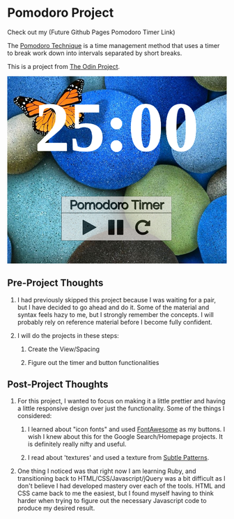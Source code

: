 # Pomodoro Project

Check out my (Future Github Pages Pomodoro Timer Link)

The [Pomodoro Technique](https://en.wikipedia.org/wiki/Pomodoro_Technique) is a time management method that uses a timer to break work down into intervals separated by short breaks.

This is a project from [The Odin Project](https://www.theodinproject.com/courses/web-development-101/lessons/pairing-project).

![Screenshot](./images/screenshot.png)

## Pre-Project Thoughts

1. I had previously skipped this project because I was waiting for a pair, but I have decided to go ahead and do it. Some of the material and syntax feels hazy to me, but I strongly remember the concepts. I will probably rely on reference material before I become fully confident.

2. I will do the projects in these steps:
	
	1. Create the View/Spacing

	2. Figure out the timer and button functionalities

## Post-Project Thoughts

1. For this project, I wanted to focus on making it a little prettier and having a little responsive design over just the functionality. Some of the things I considered:

	1. I learned about "icon fonts" and used [FontAwesome](http://fontawesome.io/) as my buttons. I wish I knew about this for the Google Search/Homepage projects. It is definitely really nifty and useful.

	2. I read about 'textures' and used a texture from [Subtle Patterns](https://www.toptal.com/designers/subtlepatterns/).

2. One thing I noticed was that right now I am learning Ruby, and transitioning back to HTML/CSS/Javascript/jQuery was a bit difficult as I don't believe I had developed mastery over each of the tools. HTML and CSS came back to me the easiest, but I found myself having to think harder when trying to figure out the necessary Javascript code to produce my desired result.